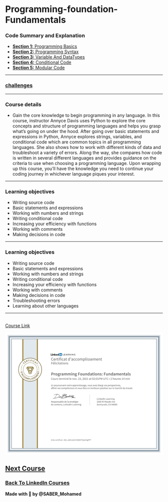 # Programming-foundation-Fundamentals

### Code Summary and Explanation

- [**Section 1:** Programming Basics](./Course_Code_&_Explanation/1-programming-Basics/)
- [**Section 2:** Programming Syntax](./Course_Code_&_Explanation/2-programming-syntax/)
- [**Section 3:** Variable And DataTypes ](./Course_Code_&_Explanation/3-variable-and-dataTypes/)
- [**Section 4:** Conditional Code](./Course_Code_&_Explanation/4-conditional_code/)
- [**Section 5:** Modular Code ](./Course_Code_&_Explanation/5-Modular_code/)

---

### [challenges](./Challenges/)

---

### Course details

- Gain the core knowledge to begin programming in any language. In this course, instructor Annyce Davis uses Python to explore the core concepts and structure of programming languages and helps you grasp what’s going on under the hood. After going over basic statements and expressions in Python, Annyce explores strings, variables, and conditional code which are common topics in all programming languages. She also shows how to work with different kinds of data and troubleshoot a variety of errors. Along the way, she compares how code is written in several different languages and provides guidance on the criteria to use when choosing a programming language. Upon wrapping up this course, you’ll have the knowledge you need to continue your coding journey in whichever language piques your interest.

---

### Learning objectives

- Writing source code
- Basic statements and expressions
- Working with numbers and strings
- Writing conditional code
- Increasing your efficiency with functions
- Working with comments
- Making decisions in code

---

### Learning objectives

- Writing source code
- Basic statements and expressions
- Working with numbers and strings
- Writing conditional code
- Increasing your efficiency with functions
- Working with comments
- Making decisions in code
- Troubleshooting errors
- Learning about other languages

---

<br>[Course Link](https://www.linkedin.com/learning/programming-foundations-fundamentals-3/)

![Certificate](./Certificate.png)

## [Next Course](../-02-Programming-Foundations-Beyond-Fundamentals/)

### [Back To LinkedIn Courses](../)

**Made with 💛 by @SABER_Mohamed**
